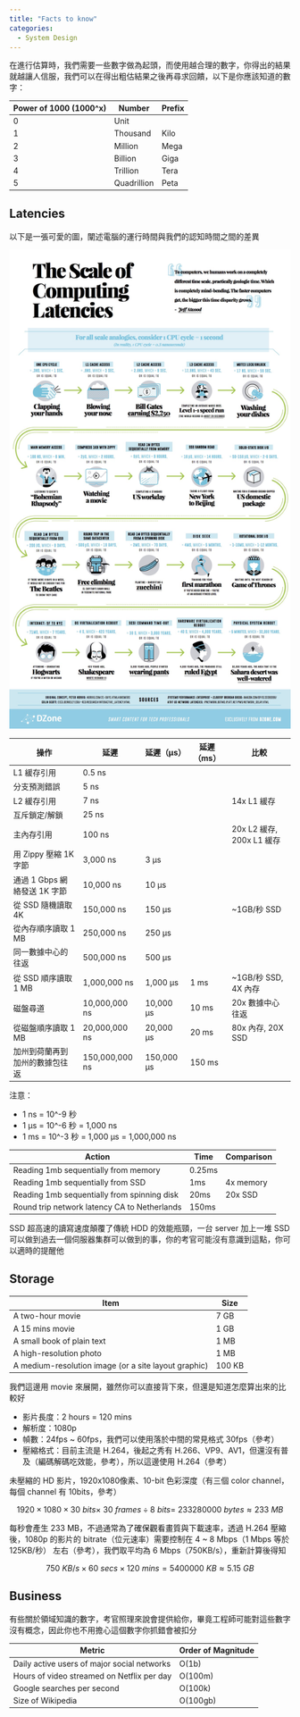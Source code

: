 ```yaml
---
title: "Facts to know"
categories:
  - System Design
---
```


在進行估算時，我們需要一些數字做為起頭，而使用越合理的數字，你得出的結果就越讓人信服，我們可以在得出粗估結果之後再尋求回饋，以下是你應該知道的數字：

| **Power of 1000 (1000^x)** | **Number** | **Prefix** |  
|---|---|---|
| 0 | Unit |  |  
| 1 | Thousand | Kilo |  
| 2 | Million | Mega |  
| 3 | Billion | Giga |  
| 4 | Trillion | Tera |  
| 5 | Quadrillion | Peta |  

## Latencies

以下是一張可愛的圖，闡述電腦的運行時間與我們的認知時間之間的差異

![the scale of computing latencies](/assets/2024-11-26-facts-to-know/the%20scale%20of%20computing%20latencies.png)

| 操作 | 延遲 | 延遲（μs） | 延遲（ms） | 比較 |  
|---|---|---|---|---|
| L1 緩存引用 | 0\.5 ns |  |  |  |  
| 分支預測錯誤 | 5 ns |  |  |  |  
| L2 緩存引用 | 7 ns |  |  | 14x L1 緩存 |  
| 互斥鎖定/解鎖 | 25 ns |  |  |  |  
| 主內存引用 | 100 ns |  |  | 20x L2 緩存, 200x L1 緩存 |  
| 用 Zippy 壓縮 1K 字節 | 3,000 ns | 3 μs |  |  |  
| 通過 1 Gbps 網絡發送 1K 字節 | 10,000 ns | 10 μs |  |  |  
| 從 SSD 隨機讀取 4K | 150,000 ns | 150 μs |  | \~1GB/秒 SSD |  
| 從內存順序讀取 1 MB | 250,000 ns | 250 μs |  |  |  
| 同一數據中心的往返 | 500,000 ns | 500 μs |  |  |  
| 從 SSD 順序讀取 1 MB | 1,000,000 ns | 1,000 μs | 1 ms | \~1GB/秒 SSD, 4X 內存 |  
| 磁盤尋道 | 10,000,000 ns | 10,000 μs | 10 ms | 20x 數據中心往返 |  
| 從磁盤順序讀取 1 MB | 20,000,000 ns | 20,000 μs | 20 ms | 80x 內存, 20X SSD |  
| 加州到荷蘭再到加州的數據包往返 | 150,000,000 ns | 150,000 μs | 150 ms |  |  

注意：

- 1 ns = 10^-9 秒
- 1 μs = 10^-6 秒 = 1,000 ns
- 1 ms = 10^-3 秒 = 1,000 μs = 1,000,000 ns

| **Action** | **Time** | **Comparison** |  
|---|---|---|
| Reading 1mb sequentially from memory | 0\.25ms |  |  
| Reading 1mb sequentially from SSD | 1ms | 4x memory |  
| Reading 1mb sequentially from spinning disk | 20ms | 20x SSD |  
| Round trip network latency CA to Netherlands | 150ms |  |  

SSD 超高速的讀寫速度顛覆了傳統 HDD 的效能瓶頸，一台 server 加上一堆 SSD 可以做到過去一個伺服器集群可以做到的事，你的考官可能沒有意識到這點，你可以適時的提醒他

## Storage

| **Item** | **Size** |  
|---|---|
| A two-hour movie | 7 GB |  
| A 15 mins movie | 1 GB |  
| A small book of plain text | 1 MB |  
| A high-resolution photo | 1 MB |  
| A medium-resolution image (or a site layout graphic) | 100 KB |  

我們這邊用 movie 來展開，雖然你可以直接背下來，但還是知道怎麼算出來的比較好

- 影片長度：2 hours = 120 mins
- 解析度：1080p
- 幀數：24fps ~ 60fps，我們可以使用落於中間的常見格式 30fps（參考）
- 壓縮格式：目前主流是 H.264，後起之秀有 H.266、VP9、AV1，但還沒有普及（編碼解碼吃效能，參考），所以這邊使用 H.264（參考）

未壓縮的 HD 影片，1920x1080像素、10-bit 色彩深度（有三個 color channel，每個 channel 有 10bits，參考）

$$
1920 \times 1080 \times 30\ bits \times\ 30\ frames \div 8\ bits = \ 233280000\ bytes \approx 233\ MB
$$

每秒會產生 233 MB，不過通常為了確保觀看畫質與下載速率，透過 H.264 壓縮後，1080p 的影片的 bitrate（位元速率）需要控制在  4 ~ 8 Mbps（1 Mbps 等於 125KB/秒） 左右（參考），我們取平均為 6 Mbps（750KB/s），重新計算後得知

$$
750\ KB/s \times 60\ secs \times 120\ mins = 5400000\ KB \approx 5.15\ GB
$$

## Business

有些關於領域知識的數字，考官照理來說會提供給你，畢竟工程師可能對這些數字沒有概念，因此你也不用擔心這個數字你抓錯會被扣分

| **Metric** | **Order of Magnitude** |  
|---|---|
| Daily active users of major social networks | O(1b) |  
| Hours of video streamed on Netflix per day | O(100m) |  
| Google searches per second | O(100k) |  
| Size of Wikipedia | O(100gb) |  
